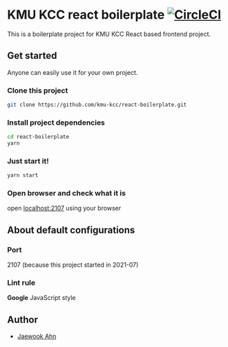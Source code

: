 # KMU KCC react boilerplate [![CircleCI](https://img.shields.io/circleci/build/github/kmu-kcc/react-boilerplate?style=flat-square&token=a68fcf4b8b73c90d2e3a661269f8ffaa4ca12c3d)](https://circleci.com/gh/kmu-kcc/react-boilerplate/tree/master)


This is a boilerplate project for KMU KCC React based frontend project.

## Get started

Anyone can easily use it for your own project.

### Clone this project

```sh
git clone https://github.com/kmu-kcc/react-boilerplate.git
```

### Install project dependencies

```sh
cd react-boilerplate
yarn
```

### Just start it!

```sh
yarn start
```

### Open browser and check what it is

open <localhost:2107> using your browser

## About default configurations

### Port

2107 (because this project started in 2021-07)

### Lint rule

**Google** JavaScript style

## Author

- [Jaewook Ahn](ajw4586@gmail.com)

